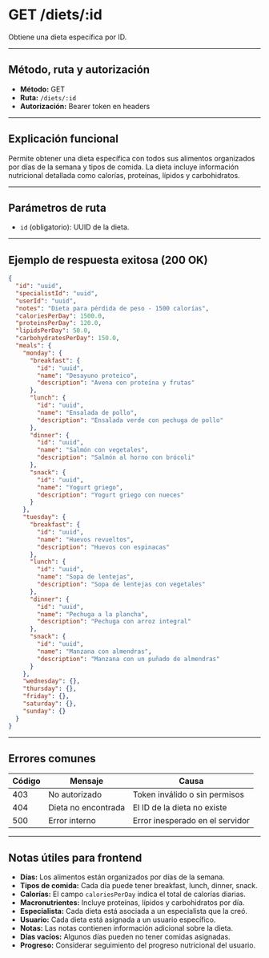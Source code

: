 # GET /diets/:id

Obtiene una dieta específica por ID.

---

## Método, ruta y autorización
- **Método:** GET
- **Ruta:** `/diets/:id`
- **Autorización:** Bearer token en headers

---

## Explicación funcional
Permite obtener una dieta específica con todos sus alimentos organizados por días de la semana y tipos de comida. La dieta incluye información nutricional detallada como calorías, proteínas, lípidos y carbohidratos.

---

## Parámetros de ruta
- `id` (obligatorio): UUID de la dieta.

---

## Ejemplo de respuesta exitosa (200 OK)
```json
{
  "id": "uuid",
  "specialistId": "uuid",
  "userId": "uuid",
  "notes": "Dieta para pérdida de peso - 1500 calorías",
  "caloriesPerDay": 1500.0,
  "proteinsPerDay": 120.0,
  "lipidsPerDay": 50.0,
  "carbohydratesPerDay": 150.0,
  "meals": {
    "monday": {
      "breakfast": {
        "id": "uuid",
        "name": "Desayuno proteico",
        "description": "Avena con proteína y frutas"
      },
      "lunch": {
        "id": "uuid",
        "name": "Ensalada de pollo",
        "description": "Ensalada verde con pechuga de pollo"
      },
      "dinner": {
        "id": "uuid",
        "name": "Salmón con vegetales",
        "description": "Salmón al horno con brócoli"
      },
      "snack": {
        "id": "uuid",
        "name": "Yogurt griego",
        "description": "Yogurt griego con nueces"
      }
    },
    "tuesday": {
      "breakfast": {
        "id": "uuid",
        "name": "Huevos revueltos",
        "description": "Huevos con espinacas"
      },
      "lunch": {
        "id": "uuid",
        "name": "Sopa de lentejas",
        "description": "Sopa de lentejas con vegetales"
      },
      "dinner": {
        "id": "uuid",
        "name": "Pechuga a la plancha",
        "description": "Pechuga con arroz integral"
      },
      "snack": {
        "id": "uuid",
        "name": "Manzana con almendras",
        "description": "Manzana con un puñado de almendras"
      }
    },
    "wednesday": {},
    "thursday": {},
    "friday": {},
    "saturday": {},
    "sunday": {}
  }
}
```

---

## Errores comunes
| Código | Mensaje                        | Causa                                 |
|--------|--------------------------------|---------------------------------------|
| 403    | No autorizado                  | Token inválido o sin permisos         |
| 404    | Dieta no encontrada            | El ID de la dieta no existe           |
| 500    | Error interno                  | Error inesperado en el servidor       |

---

## Notas útiles para frontend
- **Días:** Los alimentos están organizados por días de la semana.
- **Tipos de comida:** Cada día puede tener breakfast, lunch, dinner, snack.
- **Calorías:** El campo `caloriesPerDay` indica el total de calorías diarias.
- **Macronutrientes:** Incluye proteínas, lípidos y carbohidratos por día.
- **Especialista:** Cada dieta está asociada a un especialista que la creó.
- **Usuario:** Cada dieta está asignada a un usuario específico.
- **Notas:** Las notas contienen información adicional sobre la dieta.
- **Días vacíos:** Algunos días pueden no tener comidas asignadas.
- **Progreso:** Considerar seguimiento del progreso nutricional del usuario. 